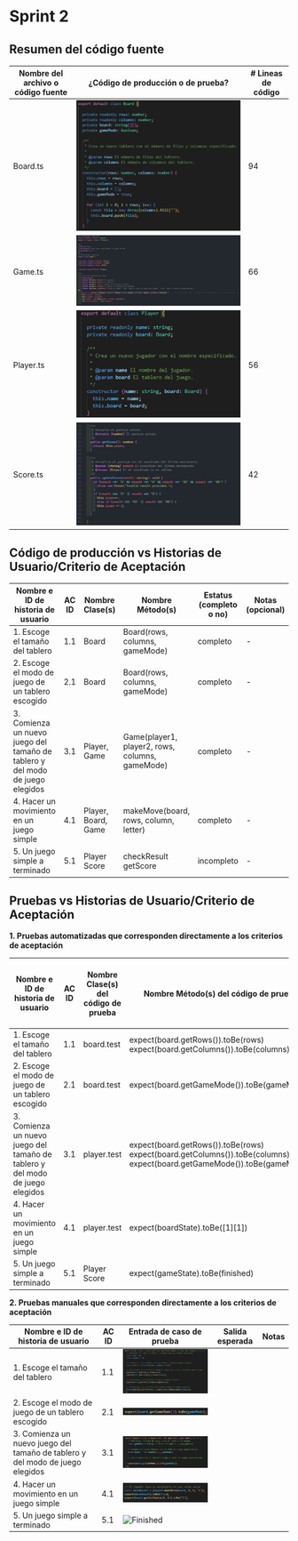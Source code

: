 # Sprint 2

## Resumen del código fuente

| Nombre del archivo o código fuente | ¿Código de producción o de prueba? | # Lineas de código |
|---|---|---|
| Board.ts | ![Board](Imagenes/Board.png) |94 |
| Game.ts | ![Game](Imagenes/Game.png) | 66 |
| Player.ts | ![Player](Imagenes/Player.png) | 56 |
| Score.ts | ![Score](Imagenes/Score.png) | 42 |

## Código de producción vs Historias de Usuario/Criterio de Aceptación

| Nombre e ID de historia de usuario | AC ID | Nombre Clase(s) | Nombre Método(s) | Estatus (completo o no) | Notas (opcional) |
|---|---|---|---|---|---|
| 1. Escoge el tamaño del tablero | 1.1 | Board | Board(rows, columns, gameMode) | completo | - |
| 2. Escoge el modo de juego de un tablero escogido | 2.1 | Board| Board(rows, columns, gameMode) | completo | - |
| 3. Comienza un nuevo juego del tamaño de tablero y del modo de juego elegidos  | 3.1 | Player, Game | Game(player1, player2, rows, columns, gameMode) | completo | - |
| 4. Hacer un movimiento en un juego simple | 4.1 | Player, Board, Game | makeMove(board, rows, column, letter) | completo | - |
| 5. Un juego simple a terminado | 5.1 | Player Score | checkResult getScore | incompleto | - |

## Pruebas vs Historias de Usuario/Criterio de Aceptación

**1. Pruebas automatizadas que corresponden directamente a los criterios de aceptación**

| Nombre e ID de historia de usuario | AC ID | Nombre Clase(s) del código de prueba | Nombre Método(s) del código de prueba | Descripción de los casos de prueba (entrada & salida esperada) |
|---|---|---|---|---|
| 1. Escoge el tamaño del tablero | 1.1 | board.test | expect(board.getRows()).toBe(rows) expect(board.getColumns()).toBe(columns)| completo | - |
| 2. Escoge el modo de juego de un tablero escogido | 2.1 | board.test | expect(board.getGameMode()).toBe(gameMode); | completo | - |
| 3. Comienza un nuevo juego del tamaño de tablero y del modo de juego elegidos  | 3.1 | player.test | expect(board.getRows()).toBe(rows) expect(board.getColumns()).toBe(columns) expect(board.getGameMode()).toBe(gameMode) | incompleto | - |
| 4. Hacer un movimiento en un juego simple | 4.1 | player.test | expect(boardState).toBe([1][1])  | completo | - |
| 5. Un juego simple a terminado | 5.1 | Player Score | expect(gameState).toBe(finished) | incompleto | - |

**2. Pruebas manuales que corresponden directamente a los criterios de aceptación**

| Nombre e ID de historia de usuario | AC ID | Entrada de caso de prueba | Salida esperada | Notas |
|---|---|---|---|---|
| 1. Escoge el tamaño del tablero | 1.1 | ![BoardSize](Imagenes/boardSize.png) | | | 
| 2. Escoge el modo de juego de un tablero escogido | 2.1 | ![GameMode](Imagenes/gameode.png) | | | 
| 3. Comienza un nuevo juego del tamaño de tablero y del modo de juego elegidos  | 3.1 | ![BaordAndGameMode](Imagenes/boardsize&gameMode.png) | | | 
| 4. Hacer un movimiento en un juego simple | 4.1 | ![MakeAmove](Imagenes/makeAmove.png) | | | 
| 5. Un juego simple a terminado | 5.1 | ![Finished](Imagenes/gameFinished.png) | | | 
